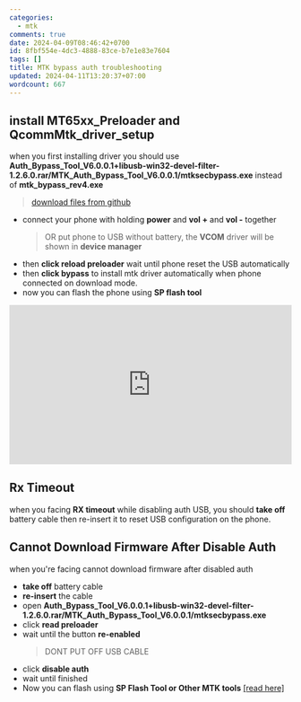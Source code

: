 ```yaml
---
categories:
  - mtk
comments: true
date: 2024-04-09T08:46:42+0700
id: 8fbf554e-4dc3-4888-83ce-b7e1e83e7604
tags: []
title: MTK bypass auth troubleshooting
updated: 2024-04-11T13:20:37+07:00
wordcount: 667
---
```



## install MT65xx_Preloader and QcommMtk_driver_setup

when you first installing driver you should use **Auth_Bypass_Tool_V6.0.0.1+libusb-win32-devel-filter-1.2.6.0.rar/MTK_Auth_Bypass_Tool_V6.0.0.1/mtksecbypass.exe** instead of **mtk_bypass_rev4.exe**

> [download files from github](https://github.com/dimaslanjaka/android-engineer/tree/master)

- connect your phone with holding **power** and **vol +** and **vol -** together
  > OR put phone to USB without battery, the **VCOM** driver will be shown in **device manager**
- then **click reload preloader** wait until phone reset the USB automatically
- then **click bypass** to install mtk driver automatically when phone connected on download mode.
- now you can flash the phone using **SP flash tool**

<!-- [video tutorial](https://www.youtube.com/watch?v=qRue5C1Drmw) -->

<style>.embed-container { position: relative; padding-bottom: 56.25%; height: 0; overflow: hidden; max-width: 100%; } .embed-container iframe, .embed-container object, .embed-container embed { position: absolute; top: 0; left: 0; width: 100%; height: 100%; }</style><div class='embed-container'><iframe src='https://www.youtube.com/embed/qRue5C1Drmw' frameborder='0' allowfullscreen></iframe></div>

## Rx Timeout

when you facing **RX timeout** while disabling auth USB, you should **take off** battery cable then re-insert it to reset USB configuration on the phone.

## Cannot Download Firmware After Disable Auth

when you're facing cannot download firmware after disabled auth

- **take off** battery cable
- **re-insert** the cable
- open **Auth_Bypass_Tool_V6.0.0.1+libusb-win32-devel-filter-1.2.6.0.rar/MTK_Auth_Bypass_Tool_V6.0.0.1/mtksecbypass.exe**
- click **read preloader**
- wait until the button **re-enabled**
  > DONT PUT OFF USB CABLE
- click **disable auth**
- wait until finished
- Now you can flash using **SP Flash Tool or Other MTK tools** [[read here]](./SP-Flash-Tools.md)